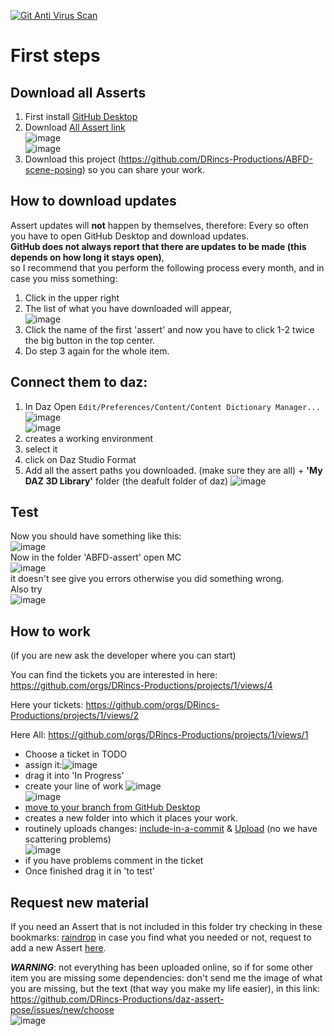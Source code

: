 [![Git Anti Virus Scan](https://github.com/DRincs-Productions/ABFD-scene-posing/actions/workflows/antivirus.yml/badge.svg)](https://github.com/DRincs-Productions/ABFD-scene-posing/actions/workflows/antivirus.yml)

# First steps

## Download all Asserts
1) First install [GitHub Desktop](https://desktop.github.com/)
2) Download [All Assert link](https://github.com/orgs/DRincs-Productions/repositories?language=&q=daz-assert&sort=&type=all)     
  ![image](https://user-images.githubusercontent.com/67595890/190846570-40623a09-39a0-424b-ad12-b7fec3cdfc92.png)       
  ![image](https://user-images.githubusercontent.com/67595890/190846676-1a9beb04-b39f-4a4b-9ef3-d8f55a468fec.png)        
3) Download this project (https://github.com/DRincs-Productions/ABFD-scene-posing) so you can share your work.

## How to download updates
Assert updates will **not** happen by themselves, therefore: Every so often you have to open GitHub Desktop and download updates.    
**GitHub does not always report that there are updates to be made (this depends on how long it stays open)**,   
so I recommend that you perform the following process every month, and in case you miss something:
1) Click  in the upper right
2) The list of what you have downloaded will appear,      
  ![image](https://user-images.githubusercontent.com/67595890/190847025-ac4c7fdf-5ef0-4954-ab3b-0128060f1887.png)       
3) Click  the name of the first 'assert' and now you have to click  1-2 twice the big button in the top center.
4) Do step 3 again for the whole item.


## Connect them to daz:
1) In Daz Open `Edit/Preferences/Content/Content Dictionary Manager...`      
 ![image](https://user-images.githubusercontent.com/67595890/187970556-73c7c9a1-7def-4efe-ab4e-24f6a12e0f1e.png)      
 ![image](https://user-images.githubusercontent.com/67595890/215262986-ae27c921-87e4-48d1-9414-bdf3acad6625.png)         
2) creates a working environment
3) select it
4) click on Daz Studio Format
5) Add all the assert paths you downloaded. (make sure they are all) + **'My DAZ 3D Library'** folder (the deafult folder of daz)
![image](https://user-images.githubusercontent.com/67595890/190847307-1c821678-2014-4d54-af2a-709c373c6abe.png)
 
## Test

Now you should have something like this:    
![image](https://user-images.githubusercontent.com/67595890/190847385-ecf9cbd2-28a2-491d-af60-366435b5c433.png)     
Now in the folder 'ABFD-assert' open  MC       
![image](https://user-images.githubusercontent.com/67595890/190847401-7fa7b8e8-d41e-4f5d-a0a0-c36b0027d59f.png)     
it doesn't see give you errors otherwise you did something wrong.    
Also try     
![image](https://user-images.githubusercontent.com/67595890/190847420-06742eea-8526-4ad1-92ee-35981619848d.png)     





## How to work

(if you are new ask the developer where you can start)

You can find the tickets you are interested in here:
<https://github.com/orgs/DRincs-Productions/projects/1/views/4>

Here your tickets:
<https://github.com/orgs/DRincs-Productions/projects/1/views/2>

Here All:
<https://github.com/orgs/DRincs-Productions/projects/1/views/1>

* Choose a ticket in TODO
* assign it:![image](https://user-images.githubusercontent.com/67595890/187976846-b96bd4fe-2776-40ac-81b4-ceb79805a2ce.png)
* drag it into 'In Progress'
* create your line of work 
  ![image](https://user-images.githubusercontent.com/67595890/188271312-4c007b09-7136-4e2b-94f1-9a09a939acac.png)   
  ![image](https://user-images.githubusercontent.com/67595890/188271522-413624b1-bdf3-4bf2-81c5-2d9a8bef0604.png)
* [move to your branch from GitHub Desktop](https://docs.github.com/en/desktop/contributing-and-collaborating-using-github-desktop/making-changes-in-a-branch/committing-and-reviewing-changes-to-your-project#choosing-a-branch-and-making-changes)
* creates a new folder into which it places your work.
* routinely uploads changes:  [include-in-a-commit](https://docs.github.com/en/desktop/contributing-and-collaborating-using-github-desktop/making-changes-in-a-branch/committing-and-reviewing-changes-to-your-project#selecting-changes-to-include-in-a-commit) & [Upload](https://docs.github.com/en/desktop/contributing-and-collaborating-using-github-desktop/making-changes-in-a-branch/committing-and-reviewing-changes-to-your-project#write-a-commit-message-and-push-your-changes) (no we have scattering problems)   
  ![image](https://user-images.githubusercontent.com/67595890/188271568-135aa7c6-362e-4265-a662-d3d542311e8e.png)
* if you have problems comment in the ticket
* Once finished drag it in 'to test'

## Request new material

If you need an Assert that is not included in this folder try checking in these bookmarks: [raindrop](https://raindrop.io/drincs)
in case you find what you needed or not, request to add a new Assert [here](https://github.com/DRincs-Productions/daz-assert-posing/issues/new/choose).
     

***WARNING***: not everything has been uploaded online, so if for some other item you are missing some dependencies: don't send me the image of what you are missing, but the text (that way you make my life easier), in this link: https://github.com/DRincs-Productions/daz-assert-pose/issues/new/choose      
![image](https://user-images.githubusercontent.com/67595890/190847488-2dd8d582-ca88-4fd9-b2cd-cbc13a51d733.png)


